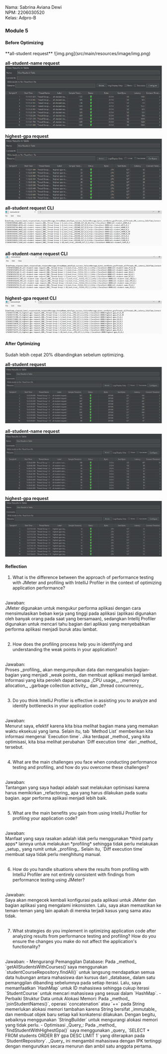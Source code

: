 Nama: Sabrina Aviana Dewi
<br>
NPM: 2206030520
<br>
Kelas: Adpro-B
<br>
<h3>Module 5</h3>

<h4> Before Optimizing </h4>
**all-student request**
![img.png](src/main/resources/image/img.png)

**all-student-name request**
![img_1.png](src/main/resources/templates/image/img_1.png)

**highest-gpa request**
![img_2.png](src/main/resources/templates/image/img_2.png)

**all-student request CLI**
![img.png](src/main/resources/templates/image/img_3.png)

**all-student-name request CLI**
![img_1.png](src/main/resources/templates/image/img_4.png)

**highest-gpa request CLI**
![img_2.png](src/main/resources/templates/image/img_5.png)

<h4> After Optimizing </h4>
Sudah lebih cepat 20% dibandingkan sebelum optimizing.

**all-student request**
![img.png](src/main/resources/templates/image/img_6.png)

**all-student-name request**
![img_1.png](src/main/resources/templates/image/img_7.png)

**highest-gpa request**
![img_2.png](src/main/resources/templates/image/img_8.png)

<h4> Reflection </h4>

1. What is the difference between the approach of performance testing with JMeter and profiling with IntelliJ Profiler in the context of optimizing application performance?
<br>
Jawaban: 
<br>
JMeter digunakan untuk mengukur performa aplikasi dengan cara mensimulasikan beban kerja yang tinggi pada aplikasi (aplikasi digunakan oleh banyak orang pada saat yang bersamaan), sedangkan Intellij Profiler digunakan untuk mencari tahu bagian dari aplikasi yang menyebabkan performa aplikasi menjadi buruk atau lambat.
<br><br>

2. How does the profiling process help you in identifying and understanding the weak points in your application?
<br>
Jawaban:
<br>
Proses _profiling_ akan mengumpulkan data dan menganalisis bagian-bagian yang menjadi _weak points_ dan membuat aplikasi menjadi lambat. Informasi yang kita peroleh dapat berupa _CPU usage_, _memory allocation_, _garbage collection activity_, dan _thread concurrency_.
<br><br>

3. Do you think IntelliJ Profiler is effective in assisting you to analyze and identify bottlenecks in your application code?
<br>
Jawaban:
<br>
Menurut saya, efektif karena kita bisa melihat bagian mana yang memakan waktu eksekusi yang lama. Selain itu, tab `Method List` memberikan kita informasi mengenai `Execution time`. Jika terdapat _method_ yang kita optimisasi, kita bisa melihat perubahan `Diff execution time` dari _method_ tersebut.
<br><br>

4. What are the main challenges you face when conducting performance testing and profiling, and how do you overcome these challenges?
<br>
Jawaban:
<br>
Tantangan yang saya hadapi adalah saat melakukan optimisasi karena harus memikirkan _refactoring_ apa yang harus dilakukan pada suatu bagian. agar performa aplikasi menjadi lebih baik.
<br><br>

5. What are the main benefits you gain from using IntelliJ Profiler for profiling your application code?
<br>
Jawaban:
<br>
Manfaat yang saya rasakan adalah idak perlu menggunakan *third party apps* lainnya untuk melakukan *profiling* sehingga tidak perlu melakukan _setup_ yang rumit untuk _profiling_. Selain itu, `Diff execution time` membuat saya tidak perlu menghitung manual.
<br><br>

6. How do you handle situations where the results from profiling with IntelliJ Profiler are not entirely consistent with findings from performance testing using JMeter?
<br>
Jawaban:
<br>
Saya akan mengecek kembali konfigurasi pada aplikasi untuk JMeter dan bagian aplikasi yang mengalami inkonsisten. Lalu, saya akan memastikan ke teman-teman yang lain apakah di mereka terjadi kasus yang sama atau tidak.
<br><br>

7. What strategies do you implement in optimizing application code after analyzing results from performance testing and profiling? How do you ensure the changes you make do not affect the application's functionality?
<br>
Jawaban:
- Mengurangi Pemanggilan Database:
  Pada _method_ `getAllStudentsWithCourses()`saya menggunakan `studentCourseRepository.findAll()` untuk langsung mendapatkan semua data hubungan antara mahasiswa dan kursus dari _database_ dalam satu pemanggilan dibanding sebelumnya pada setiap iterasi. Lalu, saya memanfaatkan `HashMap` untuk ID mahasiswa sehingga cukup iterasi `StudentCourse` untuk mencari mahasiswa yang sesuai dalam `HashMap`.
- Perbaiki Struktur Data untuk Alokasi Memori:
  Pada _method_ `joinStudentNames()`, operasi `concatenation` atau `+=` pada String memerlukan alokasi
  memori tambahan karena String bersifat _immutable_ dan membuat objek baru setiap kali konkatensi dilakukan. Dengan begitu,
  sebaiknya menggunakan `StringBuilder` untuk mengurangi alokasi memori yang tidak perlu.
- Optimisasi _Query_:
  Pada _method_ `findStudentWithHighestGpa()` saya menggunakan _query_ `SELECT * FROM students ORDER BY gpa DESC LIMIT 1` yang diterapkan pada `StudentRepository`. _Query_ ini mengambil mahasiswa dengan IPK tertinggi dengan mengurutkan secara menurun dan ambil satu anggota pertama.
